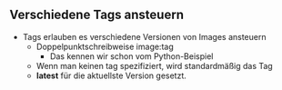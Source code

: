 ## Verschiedene Tags ansteuern

* Tags erlauben es verschiedene Versionen von Images ansteuern
  * Doppelpunktschreibweise image:tag
    * Das kennen wir schon vom Python-Beispiel
  * Wenn man keinen tag spezifiziert, wird standardmäßig das Tag 
  * **latest** für die aktuellste Version gesetzt.